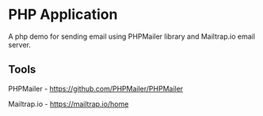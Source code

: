 # PHP Application

A php demo for sending email using PHPMailer library and Mailtrap.io email server.

## Tools

PHPMailer - https://github.com/PHPMailer/PHPMailer

Mailtrap.io - https://mailtrap.io/home